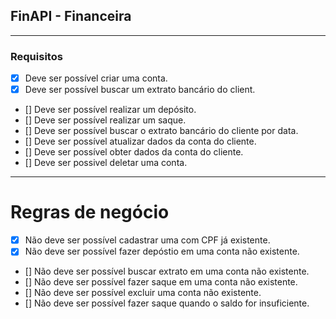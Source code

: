 ## FinAPI - Financeira

---

### Requisitos

- [x] Deve ser possível criar uma conta.
- [x] Deve ser possível buscar um extrato bancário do client.
- [] Deve ser possível realizar um depósito.
- [] Deve ser possível realizar um saque.
- [] Deve ser possível buscar o extrato bancário do cliente por data.
- [] Deve ser possível atualizar dados da conta do cliente.
- [] Deve ser possível obter dados da conta do cliente.
- [] Deve ser possivel deletar uma conta.

---

# Regras de negócio

- [x] Não deve ser possível cadastrar uma com CPF já existente.
- [x] Não deve ser possível fazer depóstio em uma conta não existente.
- [] Não deve ser possível buscar extrato em uma conta não existente.
- [] Não deve ser possível fazer saque em uma conta não existente.
- [] Não deve ser possível excluir uma conta não existente.
- [] Não deve ser possível fazer saque quando o saldo for insuficiente.